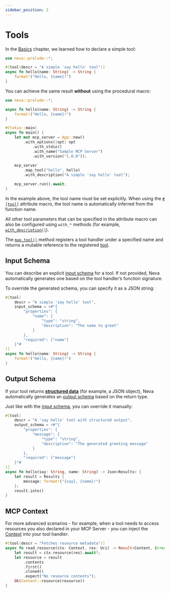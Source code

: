 ```yaml
---
sidebar_position: 2
---
```


# Tools

In the [Basics](/docs/mcp-server/basics) chapter, we learned how to declare a simple tool:

```rust
use neva::prelude::*;

#[tool(descr = "A simple 'say hello' tool")]
async fn hello(name: String) -> String {
    format!("Hello, {name}!")
}
```

You can achieve the same result **without** using the procedural macro:

```rust
use neva::prelude::*;

async fn hello(name: String) -> String {
    format!("Hello, {name}!")
}

#[tokio::main]
async fn main() {
    let mut mcp_server = App::new()
        .with_options(|opt| opt
            .with_stdio()
            .with_name("Sample MCP Server")
            .with_version("1.0.0"));
            
    mcp_server
        .map_tool("hello", hello)
        .with_description("A simple 'say hello' tool");

    mcp_server.run().await;
}
```

In the example above, the tool name must be set explicitly.
When using the [`#[tool]`](https://docs.rs/neva/latest/neva/attr.tool.html) attribute macro, the tool name is automatically inferred from the function name.

All other tool parameters that can be specified in the attribute macro can also be configured using `with_*` methods (for example, [`with_description()`](https://docs.rs/neva/latest/neva/types/tool/struct.Tool.html#method.with_description)).

The [`map_tool()`](https://docs.rs/neva/latest/neva/app/struct.App.html#method.map_tool) method registers a tool handler under a specified name and returns a mutable reference to the registered [tool](https://docs.rs/neva/latest/neva/types/tool/struct.Tool.html).

## Input Schema

You can describe an explicit [input schema](https://docs.rs/neva/latest/neva/types/tool/struct.ToolSchema.html) for a tool.
If not provided, Neva automatically generates one based on the tool handler’s function signature.

To override the generated schema, you can specify it as a JSON string:

```rust
#[tool(
    descr = "A simple 'say hello' tool",
    input_schema = r#"{
        "properties": {
            "name": { 
                "type": "string", 
                "description": "The name to greet"
            }
        },
        "required": ["name"]
    }"#
)]
async fn hello(name: String) -> String {
    format!("Hello, {name}!")
}
```

## Output Schema

If your tool returns [**structured data**](https://modelcontextprotocol.io/specification/draft/server/tools#tool-result) (for example, a JSON object),
Neva automatically generates an [output schema](https://docs.rs/neva/latest/neva/types/tool/struct.ToolSchema.html) based on the return type.

Just like with the [input schema](/docs/mcp-server/tools#input-schema),
you can override it manually:

```rust
#[tool(
    descr = "A 'say hello' tool with structured output",
    output_schema = r#"{
        "properties": {
            "message": { 
                "type": "string", 
                "description": "The generated greeting message"
            }
        },
        "required": ["message"]
    }"#
)]
async fn hello(say: String, name: String) -> Json<Results> {
    let result = Results { 
        message: format!("{say}, {name}!")
    };
    result.into()
}
```

## MCP Context

For more advanced scenarios - for example, when a tool needs to access resources you also declared in your MCP Server -
you can inject the [Context](https://docs.rs/neva/latest/neva/app/context/struct.Context.html) into your tool handler:

```rust
#[tool(descr = "Fetches resource metadata")]
async fn read_resource(ctx: Context, res: Uri) -> Result<Content, Error> {
    let result = ctx.resource(res).await?;
    let resource = result
        .contents
        .first()
        .cloned()
        .expect("No resource contents");
    Ok(Content::resource(resource))
}
```